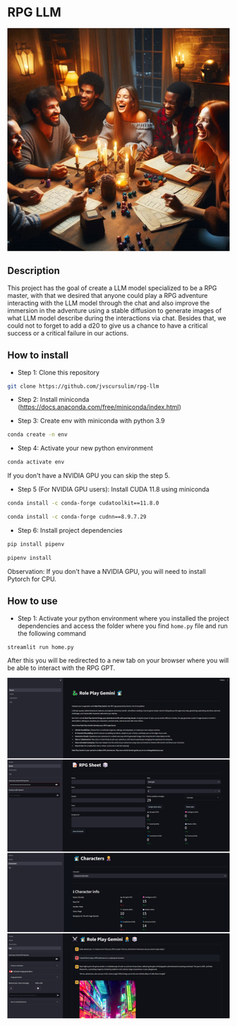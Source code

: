 # RPG LLM

![image](img/rpg_game.jpeg)

## Description

This project has the goal of create a LLM model specialized to be a RPG master, with that we desired that anyone could play a RPG adventure interacting with the LLM model through the chat and also improve the immersion in the adventure using a stable diffusion to generate images of what LLM model describe during the interactions via chat. Besides that, we could not to forget to add a d20 to give us a chance to have a critical success or a critical failure in our actions.  

## How to install

* Step 1: Clone this repository
```bash
git clone https://github.com/jvscursulim/rpg-llm
```

* Step 2: Install miniconda (https://docs.anaconda.com/free/miniconda/index.html)

* Step 3: Create env with miniconda with python 3.9
```bash
conda create -n env
```

* Step 4: Activate your new python environment
```bash
conda activate env
```

If you don't have a NVIDIA GPU you can skip the step 5.
* Step 5 (For NVIDIA GPU users): Install CUDA 11.8 using miniconda
```bash
conda install -c conda-forge cudatoolkit==11.8.0
```

```bash
conda install -c conda-forge cudnn==8.9.7.29
```

* Step 6: Install project dependencies
```bash
pip install pipenv
```

```bash
pipenv install
```
Observation: If you don't have a NVIDIA GPU, you will need to install Pytorch for CPU.

## How to use

* Step 1: Activate your python environment where you installed the project dependencies and access the folder where you find `home.py` file and run the following command 
```bash
streamlit run home.py
```
After this you will be redirected to a new tab on your browser where you will be able to interact with the RPG GPT.

![image](img/print_home.jpg)
![image](img/print_rpg_sheet.jpg)
![image](img/print_characters.jpg)
![image](img/print_rpg.jpg)


